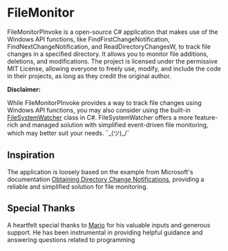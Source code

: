 # FileMonitor

FileMonitorPInvoke is a open-source C# application that makes use of the Windows API functions, like FindFirstChangeNotification, FindNextChangeNotification, and ReadDirectoryChangesW, to track file changes in a specified directory. It allows you to monitor file additions, deletions, and modifications. The project is licensed under the permissive MIT License, allowing everyone to freely use, modify, and include the code in their projects, as long as they credit the original author. 

**Disclaimer:** 

While FileMonitorPInvoke provides a way to track file changes using Windows API functions, you may also consider using the built-in [FileSystemWatcher](https://docs.microsoft.com/en-us/dotnet/api/system.io.filesystemwatcher) class in C#. FileSystemWatcher offers a more feature-rich and managed solution with simplified event-driven file monitoring, which may better suit your needs. ¯\_(ツ)_/¯
## Inspiration

The application is loosely based on the example from Microsoft's documentation [Obtaining Directory Change Notifications](https://learn.microsoft.com/en-us/windows/win32/fileio/obtaining-directory-change-notifications), providing a reliable and simplified solution for file monitoring.

## Special Thanks

A heartfelt special thanks to [Mario](https://github.com/mariob) for his valuable inputs and generous support. He has been instrumental in providing helpful guidance and answering questions related to programming
